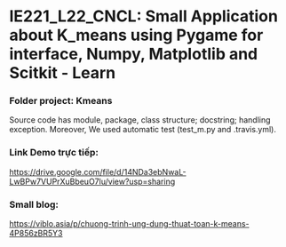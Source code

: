 # IE221_L22_CNCL: Small Application about K_means using Pygame for interface, Numpy, Matplotlib and Scitkit - Learn

### Folder project: Kmeans

Source code has module, package, class structure; docstring; handling exception. Moreover, We used automatic test (test_m.py and .travis.yml).

### Link Demo trực tiếp: 
https://drive.google.com/file/d/14NDa3ebNwaL-LwBPw7VUPrXuBbeuO7lu/view?usp=sharing

### Small blog:
https://viblo.asia/p/chuong-trinh-ung-dung-thuat-toan-k-means-4P856zBR5Y3
